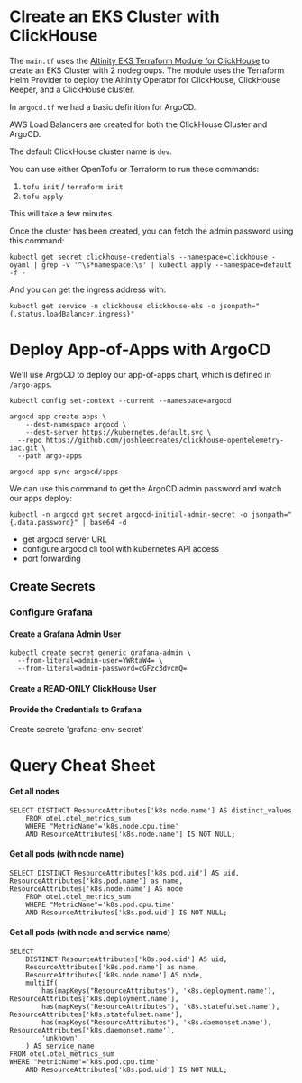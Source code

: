 # Clreate an EKS Cluster with ClickHouse

The `main.tf` uses the [Altinity EKS Terraform Module for ClickHouse](https://github.com/Altinity/terraform-aws-eks-clickhouse) to 
create an EKS Cluster with 2 nodegroups. The module uses the Terraform Helm Provider
to deploy the Altinity Operator for ClickHouse, ClickHouse Keeper, and a ClickHouse cluster.

In `argocd.tf` we had a basic definition for ArgoCD.

AWS Load Balancers are created for both the ClickHouse Cluster and ArgoCD.

The default ClickHouse cluster name is `dev`.

You can use either OpenTofu or Terraform to run these commands:

1. `tofu init` / `terraform init`
2. `tofu apply`

This will take a few minutes.

Once the cluster has been created, you can fetch the admin password using this command:

```
kubectl get secret clickhouse-credentials --namespace=clickhouse -oyaml | grep -v '^\s*namespace:\s' | kubectl apply --namespace=default -f -
```

And you can get the ingress address with:

```
kubectl get service -n clickhouse clickhouse-eks -o jsonpath="{.status.loadBalancer.ingress}"
```

# Deploy App-of-Apps with ArgoCD

We'll use ArgoCD to deploy our app-of-apps chart, which is defined in `/argo-apps`.

`kubectl config set-context --current --namespace=argocd`

```
argocd app create apps \
    --dest-namespace argocd \
    --dest-server https://kubernetes.default.svc \
  --repo https://github.com/joshleecreates/clickhouse-opentelemetry-iac.git \
  --path argo-apps
```

```
argocd app sync argocd/apps
```

We can use this command to get the ArgoCD admin password and watch our apps deploy:

```
kubectl -n argocd get secret argocd-initial-admin-secret -o jsonpath="{.data.password}" | base64 -d
```

- get argocd server URL
- configure argocd cli tool with kubernetes API access
- port forwarding

## Create Secrets

### Configure Grafana

#### Create a Grafana Admin User

```
kubectl create secret generic grafana-admin \
  --from-literal=admin-user=YWRtaW4= \
  --from-literal=admin-password=cGFzc3dvcmQ=
```

#### Create a READ-ONLY ClickHouse User

#### Provide the Credentials to Grafana
Create secrete 'grafana-env-secret'

# Query Cheat Sheet

#### Get all nodes

```
SELECT DISTINCT ResourceAttributes['k8s.node.name'] AS distinct_values
	FROM otel.otel_metrics_sum
	WHERE "MetricName"='k8s.node.cpu.time' 
	AND ResourceAttributes['k8s.node.name'] IS NOT NULL;
```

#### Get all pods (with node name)

```
SELECT DISTINCT ResourceAttributes['k8s.pod.uid'] AS uid, ResourceAttributes['k8s.pod.name'] as name, ResourceAttributes['k8s.node.name'] AS node
	FROM otel.otel_metrics_sum
	WHERE "MetricName"='k8s.pod.cpu.time' 
	AND ResourceAttributes['k8s.pod.uid'] IS NOT NULL;
```

#### Get all pods (with node and service name)

```
SELECT 
	DISTINCT ResourceAttributes['k8s.pod.uid'] AS uid, 
	ResourceAttributes['k8s.pod.name'] as name, 
	ResourceAttributes['k8s.node.name'] AS node,
	multiIf(
		has(mapKeys("ResourceAttributes"), 'k8s.deployment.name'), ResourceAttributes['k8s.deployment.name'],
		has(mapKeys("ResourceAttributes"), 'k8s.statefulset.name'), ResourceAttributes['k8s.statefulset.name'],
		has(mapKeys("ResourceAttributes"), 'k8s.daemonset.name'), ResourceAttributes['k8s.daemonset.name'],
		'unknown'
	) AS service_name
FROM otel.otel_metrics_sum
WHERE "MetricName"='k8s.pod.cpu.time' 
	AND ResourceAttributes['k8s.pod.uid'] IS NOT NULL;
```
